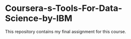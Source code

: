 # Coursera-s-Tools-For-Data-Science-by-IBM
This repository contains my final assignment for this course.
